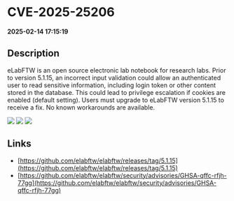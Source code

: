 # CVE-2025-25206

**2025-02-14 17:15:19**

## Description
eLabFTW is an open source electronic lab notebook for research labs. Prior to version 5.1.15, an incorrect input validation could allow an authenticated user to read sensitive information, including login token or other content stored in the database. This could lead to privilege escalation if cookies are enabled (default setting). Users must upgrade to eLabFTW version 5.1.15 to receive a fix. No known workarounds are available.

![](https://img.shields.io/static/v1?label=Score&message=8.3&color=red)
![](https://img.shields.io/static/v1?label=Severity&message=HIGH&color=red)
![](https://img.shields.io/static/v1?label=CWE&message=SQL&color=green)

## Links
- [https://github.com/elabftw/elabftw/releases/tag/5.1.15](https://github.com/elabftw/elabftw/releases/tag/5.1.15)
- [https://github.com/elabftw/elabftw/security/advisories/GHSA-qffc-rfjh-77gg](https://github.com/elabftw/elabftw/security/advisories/GHSA-qffc-rfjh-77gg)
